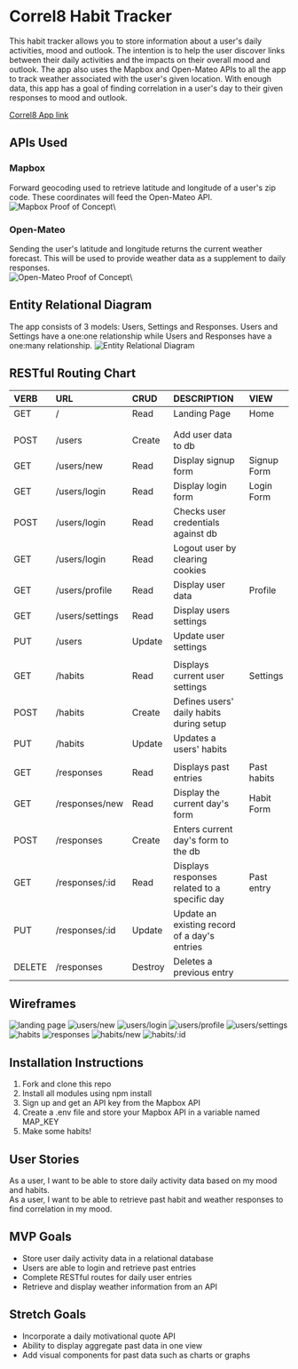 # Correl8 Habit Tracker
This habit tracker allows you to store information about a user's daily activities, mood and outlook. The intention is to help the user discover links between their daily activities and the impacts on their overall mood and outlook. The app also uses the Mapbox and Open-Mateo APIs to all the app to track weather associated with the user's given location. With enough data, this app has a goal of finding correlation in a user's day to their given responses to mood and outlook. 


[Correl8 App link](https://correl8.herokuapp.com/)

## APIs Used 

### Mapbox 
Forward geocoding used to retrieve latitude and longitude of a user's zip code. These coordinates will feed the Open-Mateo API.
![Mapbox Proof of Concept](./public/img/mapboxproof.png)\


### Open-Mateo
Sending the user's latitude and longitude returns the current weather forecast. This will be used to provide weather data as a supplement to daily responses.  \
![Open-Mateo Proof of Concept](./public/img/openmateoproof.png)\


## Entity Relational Diagram
The app consists of 3 models: Users, Settings and Responses. Users and Settings have a one:one relationship while Users and Responses have a one:many relationship. 
![Entity Relational Diagram](./public/ERD.drawio.png)


## RESTful Routing Chart

| VERB   | URL             | CRUD    | DESCRIPTION                                  | VIEW        |
|:------ |:--------------- |:------- |:-------------------------------------------- |:----------- |
| GET    | /               | Read    | Landing Page                                 | Home        |
|        |                 |         |                                              |             |
|        |                 |         |                                              |             |
| POST   | /users          | Create  | Add user data to db                          |             |
| GET    | /users/new      | Read    | Display signup form                          | Signup Form |
| GET    | /users/login    | Read    | Display login form                           | Login Form  |
| POST   | /users/login    | Read    | Checks user credentials against db           |             |
| GET    | /users/login    | Read    | Logout user by clearing cookies              |             |
| GET    | /users/profile  | Read    | Display user data                            | Profile     |
| GET    | /users/settings | Read    | Display users settings                       |             |
| PUT    | /users          | Update  | Update user settings                         |             |
|        |                 |         |                                              |             |
| GET    | /habits         | Read    | Displays current user settings               | Settings    |
| POST   | /habits         | Create  | Defines users' daily habits during setup     |             |
| PUT    | /habits         | Update  | Updates a users' habits                      |             |
|        |                 |         |                                              |             |
| GET    | /responses      | Read    | Displays past entries                        | Past habits |
| GET    | /responses/new  | Read    | Display the current day's form               | Habit Form  |
| POST   | /responses      | Create  | Enters current day's form to the db          |             |
| GET    | /responses/:id  | Read    | Displays responses related to a specific day | Past entry  |
| PUT    | /responses/:id  | Update  | Update an existing record of a day's entries |             |
| DELETE | /responses      | Destroy | Deletes a previous entry                     |             |


## Wireframes
![landing page](./public/img/landingpage.png)
![users/new](./public/img/users_new.png)
![users/login](./public/img/users_login.png)
![users/profile](./public/img/users_profile.png)
![users/settings](./public/img/users/settings.png)
![habits](./public/img/habits.png)
![responses](./public/img/responses.png)
![habits/new](./public/img/responses_new.png) 
![habits/:id](./public/img/responses_id.png)

## Installation Instructions 
1. Fork and clone this repo
2. Install all modules using npm install
3. Sign up and get an API key from the Mapbox API
4. Create a .env file and store your Mapbox API in a variable named MAP_KEY
5. Make some habits!

## User Stories
As a user, I want to be able to store daily activity data based on my mood and habits. \
As a user, I want to be able to retrieve past habit and weather responses to find correlation in my mood. 

## MVP Goals
- Store user daily activity data in a relational database
- Users are able to login and retrieve past entries
- Complete RESTful routes for daily user entries
- Retrieve and display weather information from an API

## Stretch Goals
- Incorporate a daily motivational quote API
- Ability to display aggregate past data in one view
- Add visual components for past data such as charts or graphs